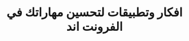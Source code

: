 ---
title: افكار وتطبيقات لتحسين مهاراتك في الفرونت اند
description: افضل الافكار التي تساعدك على زيادة مهاراتك في برمجيات الويب
---